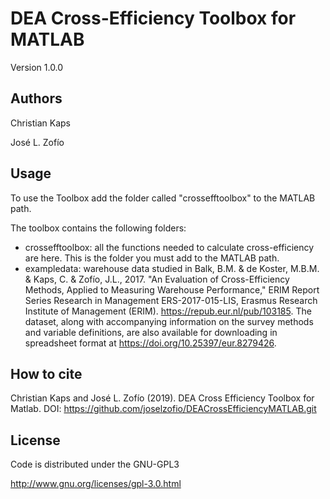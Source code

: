 # DEA Cross-Efficiency Toolbox for MATLAB

Version 1.0.0

## Authors

Christian Kaps

José L. Zofío

## Usage

To use the Toolbox add the folder called "crossefftoolbox" to the MATLAB path.

The toolbox contains the following folders:

- crossefftoolbox: all the functions needed to calculate cross-efficiency are here. This is the folder you must add to the MATLAB path.
- exampledata: warehouse data studied in Balk, B.M. & de Koster, M.B.M. & Kaps, C. & Zofío, J.L., 2017. "An Evaluation of Cross-Efficiency Methods, Applied to Measuring Warehouse Performance," ERIM Report Series Research in Management ERS-2017-015-LIS, Erasmus Research Institute of Management (ERIM). https://repub.eur.nl/pub/103185. The dataset, along with accompanying information on the survey methods and variable definitions, are also available for downloading in spreadsheet format at https://doi.org/10.25397/eur.8279426.

## How to cite

Christian Kaps and José L. Zofío (2019). DEA Cross Efficiency Toolbox for Matlab. DOI:  https://github.com/joselzofio/DEACrossEfficiencyMATLAB.git

## License

Code is distributed under the GNU-GPL3

http://www.gnu.org/licenses/gpl-3.0.html
